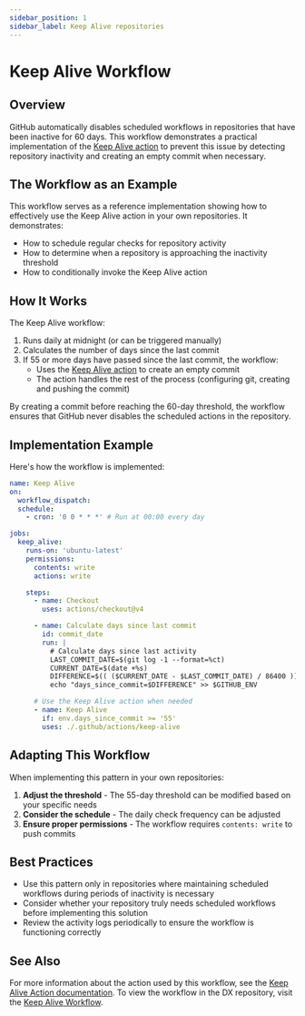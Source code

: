 ```yaml
---
sidebar_position: 1
sidebar_label: Keep Alive repositories
---
```


# Keep Alive Workflow

## Overview

GitHub automatically disables scheduled workflows in repositories that have been inactive for 60 days. This workflow demonstrates a practical implementation of the [Keep Alive action](../actions/keep-alive.md) to prevent this issue by detecting repository inactivity and creating an empty commit when necessary.

## The Workflow as an Example

This workflow serves as a reference implementation showing how to effectively use the Keep Alive action in your own repositories. It demonstrates:

- How to schedule regular checks for repository activity
- How to determine when a repository is approaching the inactivity threshold
- How to conditionally invoke the Keep Alive action

## How It Works

The Keep Alive workflow:

1. Runs daily at midnight (or can be triggered manually)
2. Calculates the number of days since the last commit
3. If 55 or more days have passed since the last commit, the workflow:
   - Uses the [Keep Alive action](../actions/keep-alive.md) to create an empty commit
   - The action handles the rest of the process (configuring git, creating and pushing the commit)

By creating a commit before reaching the 60-day threshold, the workflow ensures that GitHub never disables the scheduled actions in the repository.

## Implementation Example

Here's how the workflow is implemented:

```yaml
name: Keep Alive
on:
  workflow_dispatch:
  schedule:
    - cron: '0 0 * * *' # Run at 00:00 every day

jobs:
  keep_alive:
    runs-on: 'ubuntu-latest'
    permissions:
      contents: write
      actions: write

    steps:
      - name: Checkout
        uses: actions/checkout@v4

      - name: Calculate days since last commit
        id: commit_date
        run: |
          # Calculate days since last activity
          LAST_COMMIT_DATE=$(git log -1 --format=%ct)
          CURRENT_DATE=$(date +%s)
          DIFFERENCE=$(( ($CURRENT_DATE - $LAST_COMMIT_DATE) / 86400 ))
          echo "days_since_commit=$DIFFERENCE" >> $GITHUB_ENV

      # Use the Keep Alive action when needed
      - name: Keep Alive
        if: env.days_since_commit >= '55'
        uses: ./.github/actions/keep-alive
```

## Adapting This Workflow

When implementing this pattern in your own repositories:

1. **Adjust the threshold** - The 55-day threshold can be modified based on your specific needs
2. **Consider the schedule** - The daily check frequency can be adjusted
3. **Ensure proper permissions** - The workflow requires `contents: write` to push commits

## Best Practices

- Use this pattern only in repositories where maintaining scheduled workflows during periods of inactivity is necessary
- Consider whether your repository truly needs scheduled workflows before implementing this solution
- Review the activity logs periodically to ensure the workflow is functioning correctly

## See Also

For more information about the action used by this workflow, see the [Keep Alive Action documentation](../actions/keep-alive.md).
To view the workflow in the DX repository, visit the [Keep Alive Workflow](https://github.com/pagopa/dx/blob/main/.github/workflows/keep_alive.yml).
